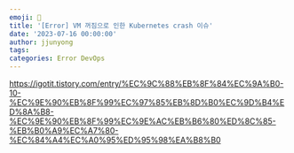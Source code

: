 ```yaml
---
emoji: 🧢
title: '[Error] VM 꺼짐으로 인한 Kubernetes crash 이슈'
date: '2023-07-16 00:00:00'
author: jjunyong
tags: 
categories: Error DevOps
---
```


https://igotit.tistory.com/entry/%EC%9C%88%EB%8F%84%EC%9A%B0-10-%EC%9E%90%EB%8F%99%EC%97%85%EB%8D%B0%EC%9D%B4%ED%8A%B8-%EC%9E%90%EB%8F%99%EC%9E%AC%EB%B6%80%ED%8C%85-%EB%B0%A9%EC%A7%80-%EC%84%A4%EC%A0%95%ED%95%98%EA%B8%B0